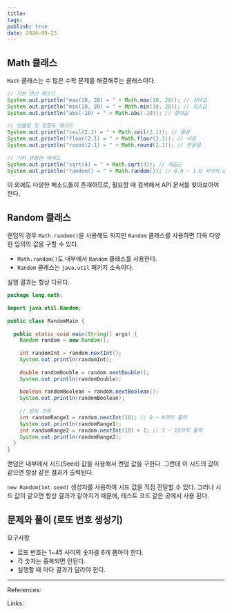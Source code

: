 ```yaml
---
title: 
tags: 
publish: true
date: 2024-09-23
---
```

## Math 클래스

`Math` 클래스는 수 많은 수학 문제를 해결해주는 클래스이다.

```java
// 기본 연산 메소드  
System.out.println("max(10, 20) = " + Math.max(10, 20)); // 최대값  
System.out.println("min(10, 20) = " + Math.min(10, 20)); // 최소값  
System.out.println("abs(-10) = " + Math.abs(-10)); // 절대값  
  
// 반올림 및 정밀도 메서드  
System.out.println("ceil(2.1) = " + Math.ceil(2.1)); // 올림  
System.out.println("floor(2.1) = " + Math.floor(2.1)); // 내림  
System.out.println("round(2.1) = " + Math.round(2.1)); // 반올림  
  
// 기타 유용한 메서드  
System.out.println("sqrt(4) = " + Math.sqrt(4)); // 제곱근  
System.out.println("random() = " + Math.random()); // 0.0 ~ 1.0 사이의 double 값
```

이 외에도 다양한 메소드들이 존재하므로, 필요할 때 검색해서 API 문서를 찾아보아야 한다.

## Random 클래스
랜덤의 경우 `Math.random()`을 사용해도 되지만 `Random` 클래스를 사용하면 더욱 다양한 임의의 값을 구할 수 있다.

- `Math.random()`도 내부에서 `Random` 클래스를 사용한다.
- `Random` 클래스는 `java.util` 패키지 소속이다.

실행 결과는 항상 다르다.

```java
package lang.math;  
  
import java.util.Random;  
  
public class RandomMain {  
  
  public static void main(String[] args) {  
    Random random = new Random();  
  
    int randomInt = random.nextInt();  
    System.out.println(randomInt);  
  
    double randomDouble = random.nextDouble();  
    System.out.println(randomDouble);  
  
    boolean randomBoolean = random.nextBoolean();  
    System.out.println(randomBoolean);  
  
    // 범위 조회  
    int randomRange1 = random.nextInt(10); // 0 ~ 9까지 출력  
    System.out.println(randomRange1);  
    int randomRange2 = random.nextInt(10) + 1; // 1 ~ 10까지 출력  
    System.out.println(randomRange2);  
  }  
}
```

랜덤은 내부에서 시드(Seed) 값을 사용해서 랜덤 값을 구한다. 그런데 이 시드의 값이 같으면 항상 같은 결과가 출력된다.

`new Random(int seed)` 생성자를 사용하여 시드 값을 직접 전달할 수 있다. 그러나 시드 값이 같으면 항상 결과가 같아지기 때문에, 테스트 코드 같은 곳에서 사용 된다.

## 문제와 풀이 (로또 번호 생성기)

요구사항
- 로또 번호는 1~45 사이의 숫자를 6개 뽑아야 한다. 
- 각 숫자는 중복되면 안된다. 
- 실행할 때 마다 결과가 달라야 한다.

---
References: 

Links: 